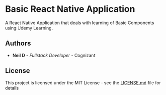 # Basic React Native Application

A React Native Application that deals with learning of Basic Components using Udemy Learning.

## Authors

* **Neil D** - *Fullstack Developer* - Cognizant


## License

This project is licensed under the MIT License - see the [LICENSE.md](LICENSE.md) file for details
